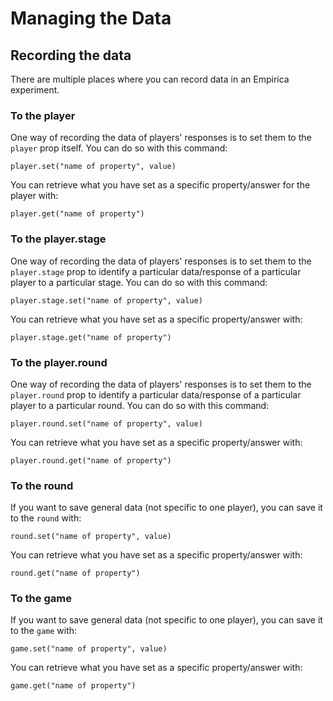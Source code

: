 # Managing the Data

## Recording the data

There are multiple places where you can record data in an Empirica experiment.

### To the player

One way of recording the data of players' responses is to set them to the `player` prop itself. You can do so with this command:

```
player.set("name of property", value)
```

You can retrieve what you have set as a specific property/answer for the player with:

```
player.get("name of property")
```

### To the player.stage

One way of recording the data of players' responses is to set them to the `player.stage` prop to identify a particular data/response of a particular player to a particular stage. You can do so with this command:

```
player.stage.set("name of property", value)
```

You can retrieve what you have set as a specific property/answer with:

```
player.stage.get("name of property")
```

### To the player.round

One way of recording the data of players' responses is to set them to the `player.round` prop to identify a particular data/response of a particular player to a particular round. You can do so with this command:

```
player.round.set("name of property", value)
```

You can retrieve what you have set as a specific property/answer with:

```
player.round.get("name of property")
```

### To the round

If you want to save general data (not specific to one player), you can save it to the `round` with:

```
round.set("name of property", value)
```

You can retrieve what you have set as a specific property/answer with:

```
round.get("name of property")
```

### To the game

If you want to save general data (not specific to one player), you can save it to the `game` with:

```
game.set("name of property", value)
```

You can retrieve what you have set as a specific property/answer with:

```
game.get("name of property")
```
